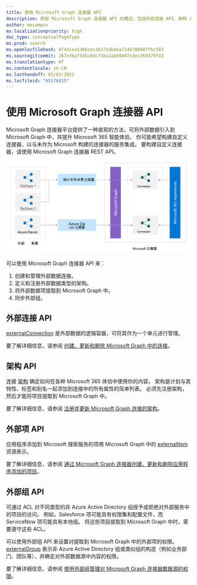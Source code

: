 ```yaml
---
title: 使用 Microsoft Graph 连接器 API
description: 获取 Microsoft Graph 连接器 API 的概述，包括外部连接 API、架构 API、外部项 API 和外部组 API。
author: mecampos
ms.localizationpriority: high
doc_type: conceptualPageType
ms.prod: search
ms.openlocfilehash: 8f43cea536bcec1b371dbdea714d70698ffbc583
ms.sourcegitcommit: 267e3baf545c8dc71ba2ab69497e3ec369379f43
ms.translationtype: HT
ms.contentlocale: zh-CN
ms.lasthandoff: 05/03/2022
ms.locfileid: "65176815"
---
```

# <a name="work-with-the-microsoft-graph-connectors-api"></a>使用 Microsoft Graph 连接器 API

Microsoft Graph 连接器平台提供了一种直观的方法，可将外部数据引入到 Microsoft Graph 中，并提升 Microsoft 365 智能体验。 你可能希望构建自定义连接器，以与未作为 Microsoft 构建的连接器的服务集成。 要构建自定义连接器，请使用 Microsoft Graph 连接器 REST API。

![图像显示外部数据即将通过不同类型的连接线连接到 Microsoft Graph](./images/connectors-images/api-overview.png)

可以使用 Microsoft Graph 连接器 API 来：

1. 创建和管理外部数据连接。
2. 定义和注册外部数据类型的架构。
3. 将外部数据项提取到 Microsoft Graph 中。
4. 同步外部组。

## <a name="external-connection-api"></a>外部连接 API

[externalConnection](/graph/api/resources/externalconnectors-externalconnection?view=graph-rest-1.0&preserve-view=true) 是外部数据的逻辑容器，可将其作为一个单元进行管理。

要了解详细信息，请参阅 [创建、更新和删除 Microsoft Graph 中的连接](connecting-external-content-manage-connections.md)。

## <a name="schema-api"></a>架构 API

连接 [架构](/graph/api/resources/externalconnectors-schema?view=graph-rest-1.0&preserve-view=true) 确定如何在各种 Microsoft 365 体验中使用你的内容。 架构是计划与其特性、标签和别名一起添加到连接中的所有属性的简单列表。 必须先注册架构，然后才能将项目提取到 Microsoft Graph 中。

要了解详细信息，请参阅 [注册并更新 Microsoft Graph 连接的架构](connecting-external-content-manage-schema.md)。

## <a name="external-item-api"></a>外部项 API

应用程序添加到 Microsoft 搜索服务的项用 Microsoft Graph 中的 [externalItem](/graph/api/resources/externalconnectors-externalitem?view=graph-rest-1.0&preserve-view=true) 资源表示。

要了解详细信息，请参阅 [通过 Microsoft Graph 连接器创建、更新和删除应用程序添加的项目](connecting-external-content-manage-items.md)。

## <a name="external-group-api"></a>外部组 API

可通过 ACL 对不同类型的非 Azure Active Directory 组授予或拒绝对外部服务中的项目的访问。 例如，Salesforce 项可能具有权限集和配置文件，而 ServiceNow 项可能具有本地组。 将这些项目提取到 Microsoft Graph 中时，需要遵守这些 ACL。

可以使用外部组 API 来设置对提取到 Microsoft Graph 中的外部项的权限。 [externalGroup](/graph/api/resources/externalconnectors-externalgroup?view=graph-rest-1.0&preserve-view=true) 表示非 Azure Active Directory 组或类似组的构造（例如业务部门、团队等），并确定对外部数据源中内容的权限。

要了解详细信息，请参阅 [使用外部组管理对 Microsoft Graph 连接器数据源的权限](connecting-external-content-external-groups.md)。
